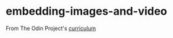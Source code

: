 # embedding-images-and-video

From The Odin Project's [curriculum](https://www.theodinproject.com/courses/html5-and-css3/lessons/embedding-images-and-video)
